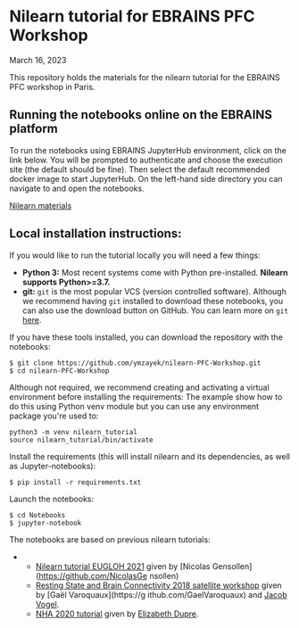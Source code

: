 # Nilearn tutorial for EBRAINS PFC Workshop

March 16, 2023

This repository holds the materials for the nilearn tutorial for the EBRAINS PFC workshop in Paris.


## Running the notebooks online on the EBRAINS platform

To run the notebooks using EBRAINS JupyterHub environment, click on the link below. You will be prompted to authenticate and choose the execution site (the default should be fine). Then select the default recommended docker image to start JupyterHub. On the left-hand side directory you can navigate to and open the notebooks.

[Nilearn materials]()


## Local installation instructions:

If you would like to run the tutorial locally you will need a few things:

- **Python 3:** Most recent systems come with Python pre-installed. **Nilearn supports Python>=3.7.**
- **git:** `git` is the most popular VCS (version controlled software). Although we recommend having `git` installed to download these notebooks, you can also use the download button on GitHub. You can learn more on `git` [here](https://git-scm.com/book/en/v2/Getting-Started-What-is-Git%3F).

If you have these tools installed, you can download the repository with the notebooks:

```
$ git clone https://github.com/ymzayek/nilearn-PFC-Workshop.git
$ cd nilearn-PFC-Workshop
```

Although not required, we recommend creating and activating a virtual environment before installing the requirements:
The example show how to do this using Python venv module but you can use any environment package you're used to:

```
python3 -m venv nilearn_tutorial
source nilearn_tutorial/bin/activate
```

Install the requirements (this will install nilearn and its dependencies, as well as Jupyter-notebooks):

```
$ pip install -r requirements.txt
```

Launch the notebooks:

```
$ cd Notebooks
$ jupyter-notebook
```

 The notebooks are based on previous nilearn tutorials:

+ - [Nilearn tutorial EUGLOH 2021](https://github.com/NicolasGensollen/nilearn-tutorial-EUGLOH-2021) given by [Nicolas Gensollen](https://github.com/NicolasGe  nsollen)
  - [Resting State and Brain Connectivity 2018 satellite workshop](https://github.com/illdopejake/RS2018_Nilearn_tutorial) given by [Gaël Varoquaux](https://g  ithub.com/GaelVaroquaux) and [Jacob Vogel](https://github.com/illdopejake).
  - [NHA 2020 tutorial](https://emdupre.github.io/nha2020-nilearn/01-data-structures.html) given by [Elizabeth Dupre](https://github.com/emdupre).
